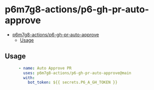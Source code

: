 # p6m7g8-actions/p6-gh-pr-auto-approve

- [p6m7g8-actions/p6-gh-pr-auto-approve](#p6m7g8-actionsp6-gh-pr-auto-approve)
  - [Usage](#usage)

## Usage

```yaml
      - name: Auto Approve PR
        uses: p6m7g8-actions/p6-gh-pr-auto-approve@main
        with:
          bot_token: ${{ secrets.P6_A_GH_TOKEN }}
```